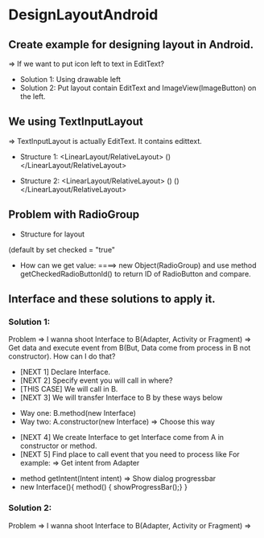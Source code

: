 # DesignLayoutAndroid
## Create example for designing layout in Android.
=> If we want to put icon left to text in EditText?
+ Solution 1: Using drawable left
+ Solution 2: Put layout contain EditText and ImageView(ImageButton) on the left.

## We using TextInputLayout
=> TextInputLayout is actually EditText. It contains edittext.
+ Structure 1:
<LinearLayout/RelativeLayout>
  <EditText>
  <ImageView>(<ImageButton>)
</LinearLayout/RelativeLayout>

+ Structure 2:
<LinearLayout/RelativeLayout>
  <TextInputLayout>
    <EditText>(<AutoTextView>)
  </TextInputLayout>
  <ImageView>(<ImageButton>)
</LinearLayout/RelativeLayout>

## Problem with RadioGroup
+ Structure for layout
<RadioGroup>
  <RadioButton></RadioButton> (default by set checked = "true"
  <RadioButton></RadioButton> 
</RadioGroup>

+ How can we get value: 
====> new Object(RadioGroup) and use method getCheckedRadioButtonId() to return ID of RadioButton and compare.

## Interface and these solutions to apply it.
### Solution 1: 
Problem => I wanna shoot Interface to B(Adapter, Activity or Fragment) 
=> Get data and execute event from B(But, Data come from process in B not constructor). How can I do that?
- [NEXT 1] Declare Interface.
- [NEXT 2] Specify event you will call in where?
- [THIS CASE] We will call in B.
- [NEXT 3] We will transfer Interface to B by these ways below
+ Way one: B.method(new Interface) 
+ Way two: A.constructor(new Interface) => Choose this way
- [NEXT 4] We create Interface to get Interface come from A in constructor or method.
- [NEXT 5] Find place to call event that you need to process like
For example:
=> Get intent from Adapter 
+ method getIntent(Intent intent)
=> Show dialog progressbar
+ new Interface(){
  method() { showProgressBar();}
}

### Solution 2:
Problem => I wanna shoot Interface to B(Adapter, Activity or Fragment)
=> 
